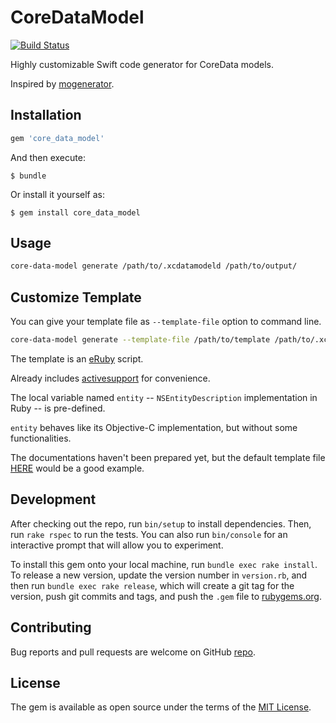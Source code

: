 # CoreDataModel

[![Build Status](https://img.shields.io/travis/manicmaniac/core_data_model/master.svg)](https://travis-ci.org/manicmaniac/core_data_model)

Highly customizable Swift code generator for CoreData models.

Inspired by [mogenerator](https://github.com/rentzsch/mogenerator).

## Installation

```ruby
gem 'core_data_model'
```

And then execute:

    $ bundle

Or install it yourself as:

    $ gem install core_data_model

## Usage

```sh
core-data-model generate /path/to/.xcdatamodeld /path/to/output/
```

## Customize Template

You can give your template file as `--template-file` option to command line.

```sh
core-data-model generate --template-file /path/to/template /path/to/.xcdatamodeld /path/to/output/
```

The template is an [eRuby](https://en.wikipedia.org/wiki/ERuby) script.

Already includes [activesupport](https://github.com/rails/rails/tree/master/activesupport) for convenience.

The local variable named `entity` -- `NSEntityDescription` implementation in Ruby -- is pre-defined.

`entity` behaves like its Objective-C implementation, but without some functionalities.

The documentations haven't been prepared yet, but the default template file [HERE](/manicmaniac/core_data_model/blob/master/data/core_data_model/entity.swift.erb) would be a good example.

## Development

After checking out the repo, run `bin/setup` to install dependencies. Then, run `rake rspec` to run the tests. You can also run `bin/console` for an interactive prompt that will allow you to experiment.

To install this gem onto your local machine, run `bundle exec rake install`. To release a new version, update the version number in `version.rb`, and then run `bundle exec rake release`, which will create a git tag for the version, push git commits and tags, and push the `.gem` file to [rubygems.org](https://rubygems.org).

## Contributing

Bug reports and pull requests are welcome on GitHub [repo](https://github.com/manicmaniac/core_data_model).


## License

The gem is available as open source under the terms of the [MIT License](http://opensource.org/licenses/MIT).

